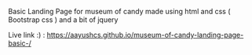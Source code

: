 Basic Landing Page for museum of candy made using html and css ( Bootstrap css ) and a bit of jquery

Live link :) : https://aayushcs.github.io/museum-of-candy-landing-page-basic-/
